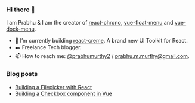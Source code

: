 ### Hi there 👋

I am Prabhu & I am the creator of [react-chrono](https://github.com/prabhuignoto/react-chrono), [vue-float-menu](https://github.com/prabhuignoto/vue-float-menu) and [vue-dock-menu](https://github.com/prabhuignoto/vue-dock-menu).

- 🔭 I’m currently building [react-creme](https://github.com/prabhuignoto/react-creme/). A brand new UI Toolkit for React.
- ✒️ Freelance Tech blogger.
- 📫 How to reach me: [@prabhumurthy2](https://twitter.com/prabhumurthy2) / [prabhu.m.murthy@gmail.com](mailto:prabhu.m.murthy@gmail.com).

### Blog posts

- [Building a Filepicker with React](https://retool.com/blog/building-a-file-picker-component-in-react/)
- [Building a Checkbox component in Vue](https://retool.com/blog/build-a-checkbox-component-in-vue/)
